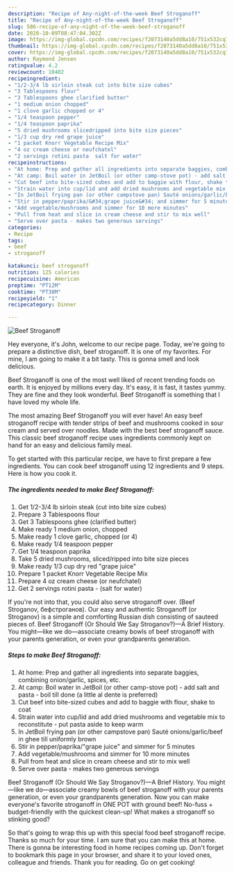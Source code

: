```yaml
---
description: "Recipe of Any-night-of-the-week Beef Stroganoff"
title: "Recipe of Any-night-of-the-week Beef Stroganoff"
slug: 586-recipe-of-any-night-of-the-week-beef-stroganoff
date: 2020-10-09T08:47:04.302Z
image: https://img-global.cpcdn.com/recipes/f2073140a5dd8a10/751x532cq70/beef-stroganoff-recipe-main-photo.jpg
thumbnail: https://img-global.cpcdn.com/recipes/f2073140a5dd8a10/751x532cq70/beef-stroganoff-recipe-main-photo.jpg
cover: https://img-global.cpcdn.com/recipes/f2073140a5dd8a10/751x532cq70/beef-stroganoff-recipe-main-photo.jpg
author: Raymond Jensen
ratingvalue: 4.2
reviewcount: 10402
recipeingredient:
- "1/2-3/4 lb sirloin steak cut into bite size cubes"
- "3 Tablespoons flour"
- "3 Tablespoons ghee clarified butter"
- "1 medium onion chopped"
- "1 clove garlic chopped or 4"
- "1/4 teaspoon pepper"
- "1/4 teaspoon paprika"
- "5 dried mushrooms slicedripped into bite size pieces"
- "1/3 cup dry red grape juice"
- "1 packet Knorr Vegetable Recipe Mix"
- "4 oz cream cheese or neufchatel"
- "2 servings rotini pasta  salt for water"
recipeinstructions:
- "At home: Prep and gather all ingredients into separate baggies, combining onion/garlic, spices, etc."
- "At camp: Boil water in JetBoil (or other camp-stove pot) - add salt and pasta - boil till done (a little al dente is preferred)"
- "Cut beef into bite-sized cubes and add to baggie with flour, shake to coat"
- "Strain water into cup/lid and add dried mushrooms and vegetable mix to reconstitute - put pasta aside to keep warm"
- "In JetBoil frying pan (or other campstove pan) Sauté onions/garlic/beef in ghee till uniformly brown"
- "Stir in pepper/paprika/&#34;grape juice&#34; and simmer for 5 minutes"
- "Add vegetable/mushrooms and simmer for 10 more minutes"
- "Pull from heat and slice in cream cheese and stir to mix well"
- "Serve over pasta - makes two generous servings"
categories:
- Recipe
tags:
- beef
- stroganoff

katakunci: beef stroganoff 
nutrition: 125 calories
recipecuisine: American
preptime: "PT12M"
cooktime: "PT38M"
recipeyield: "1"
recipecategory: Dinner

---
```



![Beef Stroganoff](https://img-global.cpcdn.com/recipes/f2073140a5dd8a10/751x532cq70/beef-stroganoff-recipe-main-photo.jpg)

Hey everyone, it's John, welcome to our recipe page. Today, we're going to prepare a distinctive dish, beef stroganoff. It is one of my favorites. For mine, I am going to make it a bit tasty. This is gonna smell and look delicious.

Beef Stroganoff is one of the most well liked of recent trending foods on earth. It is enjoyed by millions every day. It's easy, it is fast, it tastes yummy. They are fine and they look wonderful. Beef Stroganoff is something that I have loved my whole life.

The most amazing Beef Stroganoff you will ever have! An easy beef stroganoff recipe with tender strips of beef and mushrooms cooked in sour cream and served over noodles. Made with the best beef stroganoff sauce. This classic beef stroganoff recipe uses ingredients commonly kept on hand for an easy and delicious family meal.


To get started with this particular recipe, we have to first prepare a few ingredients. You can cook beef stroganoff using 12 ingredients and 9 steps. Here is how you cook it.

<!--inarticleads1-->

##### The ingredients needed to make Beef Stroganoff:

1. Get 1/2-3/4 lb sirloin steak (cut into bite size cubes)
1. Prepare 3 Tablespoons flour
1. Get 3 Tablespoons ghee (clarified butter)
1. Make ready 1 medium onion, chopped
1. Make ready 1 clove garlic, chopped (or 4)
1. Make ready 1/4 teaspoon pepper
1. Get 1/4 teaspoon paprika
1. Take 5 dried mushrooms, sliced/ripped into bite size pieces
1. Make ready 1/3 cup dry red &#34;grape juice&#34;
1. Prepare 1 packet Knorr Vegetable Recipe Mix
1. Prepare 4 oz cream cheese (or neufchatel)
1. Get 2 servings rotini pasta - (salt for water)


If you&#39;re not into that, you could also serve stroganoff over. (Beef Stroganov, бефстроганов). Our easy and authentic Stroganoff (or Stroganov) is a simple and comforting Russian dish consisting of sauteed pieces of. Beef Stroganoff (Or Should We Say Stroganov?)—A Brief History. You might—like we do—associate creamy bowls of beef stroganoff with your parents generation, or even your grandparents generation. 

<!--inarticleads2-->

##### Steps to make Beef Stroganoff:

1. At home: Prep and gather all ingredients into separate baggies, combining onion/garlic, spices, etc.
1. At camp: Boil water in JetBoil (or other camp-stove pot) - add salt and pasta - boil till done (a little al dente is preferred)
1. Cut beef into bite-sized cubes and add to baggie with flour, shake to coat
1. Strain water into cup/lid and add dried mushrooms and vegetable mix to reconstitute - put pasta aside to keep warm
1. In JetBoil frying pan (or other campstove pan) Sauté onions/garlic/beef in ghee till uniformly brown
1. Stir in pepper/paprika/&#34;grape juice&#34; and simmer for 5 minutes
1. Add vegetable/mushrooms and simmer for 10 more minutes
1. Pull from heat and slice in cream cheese and stir to mix well
1. Serve over pasta - makes two generous servings


Beef Stroganoff (Or Should We Say Stroganov?)—A Brief History. You might—like we do—associate creamy bowls of beef stroganoff with your parents generation, or even your grandparents generation. Now you can make everyone&#39;s favorite stroganoff in ONE POT with ground beef! No-fuss + budget-friendly with the quickest clean-up! What makes a stroganoff so stinking good? 

So that's going to wrap this up with this special food beef stroganoff recipe. Thanks so much for your time. I am sure that you can make this at home. There is gonna be interesting food in home recipes coming up. Don't forget to bookmark this page in your browser, and share it to your loved ones, colleague and friends. Thank you for reading. Go on get cooking!
